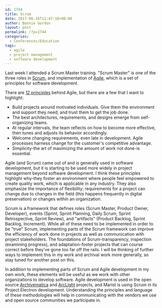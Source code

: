 ```yaml
---
id: 1744
title: Scrum
date: 2017-06-16T11:47:10+00:00
author: Bonnie Gordon
layout: post
permalink: /?p=1744
categories:
  - Conferences/Education
tags:
  - agile
  - project management
  - software development
---
```

Last week I attended a Scrum Master training. "Scrum Master" is one of the three roles in [Scrum](https://www.scrumalliance.org/why-scrum), and implementation of [Agile](http://agilemanifesto.org/), which is a set of principles for software development.

<!--more-->

There are [12 principles](http://agilemanifesto.org/principles.html) behind Agile, but there are a few that I want to highlight:

* Build projects around motivated individuals. Give them the environment and support they need, and trust them to get the job done.
* The best architectures, requirements, and designs emerge from self-organizing teams.
* At regular intervals, the team reflects on how to become more effective, then tunes and adjusts its behavior accordingly.
* Welcome changing requirements, even late in development. Agile processes harness change for the customer's competitive advantage.
* Simplicity-the art of maximizing the amount of work not done-is essential.

Agile (and Scrum) came out of and is generally used in software development, but it is starting to be used more widely in project management beyond software development. I think these principles highlight why-they foster an environment where people feel empowered to create quality work, which is applicable in any industry. They also emphasize the importance of flexibility; requirements for a project can change due to changes in the field (this happens frequently in digital preservation) or changes within an organization.

Scrum is a framework that defines roles (Scrum Master, Product Owner, Developer), events (Sprint, Sprint Planning, Daily Scrum, Sprint Retrospective, Sprint Review), and "artifacts" (Product Backlog, Sprint Backlog, Increment). While all of these need to be implemented in order to be "true" Scrum, implementing parts of the Scrum framework can improve the efficiency of work done in projects as well as communication with project stakeholders. The foundations of Scrum-transparency, inspection (examining progress), and adaptation-foster projects that can course correct before they've gone too far off the rails. I will be thinking of further ways to implement this in my work and archival work more generally, so stay tuned for another post on this.

In addition to implementing parts of Scrum and Agile development in my own work, these elements will be useful as we work with other organizations to develop software. Agile development is used in the open source [Archivematica](https://www.archivematica.org/en/) and [ArcLight](http://library.stanford.edu/blogs/digital-library-blog/2016/11/arclight-fall-2016-project-update) projects, and Marist is using Scrum in its Project Electron development. Understanding the principles and language of these methodologies will help in communicating with the vendors we use and open source communities we participate in.
